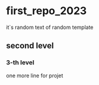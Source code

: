 # first_repo_2023
it`s random text of random template

## second level 
### 3-th level
one more line for projet
